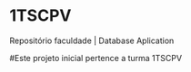 # 1TSCPV
Repositório faculdade | Database Aplication

#Este projeto inicial pertence a turma 1TSCPV
